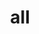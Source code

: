---
# Feel free to add content and custom Front Matter to this file.
# To modify the layout, see https://jekyllrb.com/docs/themes/#overriding-theme-defaults

layout: category_page
title: all
---